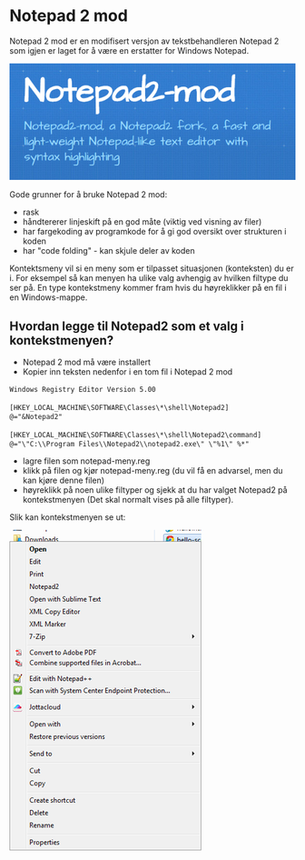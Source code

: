 # Notepad 2 mod

Notepad 2 mod er en modifisert versjon av tekstbehandleren Notepad 2 som igjen er laget for å være en erstatter for Windows Notepad.

![kontekstmeny](../images/tools/notepad2logo.png)

Gode grunner for å bruke Notepad 2 mod:

- rask
- håndtererer linjeskift på en god måte (viktig ved visning av filer)
- har fargekoding av programkode for å gi god oversikt over strukturen i koden
- har "code folding" - kan skjule deler av koden

Kontektsmeny vil si en meny som er tilpasset situasjonen (konteksten) du er i. For eksempel så kan menyen ha ulike valg avhengig av hvilken filtype du ser på. En type kontekstmeny kommer fram hvis du høyreklikker på en fil i en Windows-mappe.

## Hvordan legge til Notepad2 som et valg i kontekstmenyen?

- Notepad 2 mod må være installert
- Kopier inn teksten nedenfor i en tom fil i Notepad 2 mod

```
Windows Registry Editor Version 5.00

[HKEY_LOCAL_MACHINE\SOFTWARE\Classes\*\shell\Notepad2]
@="&Notepad2"

[HKEY_LOCAL_MACHINE\SOFTWARE\Classes\*\shell\Notepad2\command]
@="\"C:\\Program Files\\Notepad2\\notepad2.exe\" \"%1\" %*"
```

- lagre filen som notepad-meny.reg
- klikk på filen og kjør notepad-meny.reg (du vil få en advarsel, men du kan kjøre denne filen)
- høyreklikk på noen ulike filtyper og sjekk at du har valget Notepad2 på kontekstmenyen (Det skal normalt vises på alle filtyper).

Slik kan kontekstmenyen se ut:

![kontekstmeny](../images/tools/notepad2meny.png)
